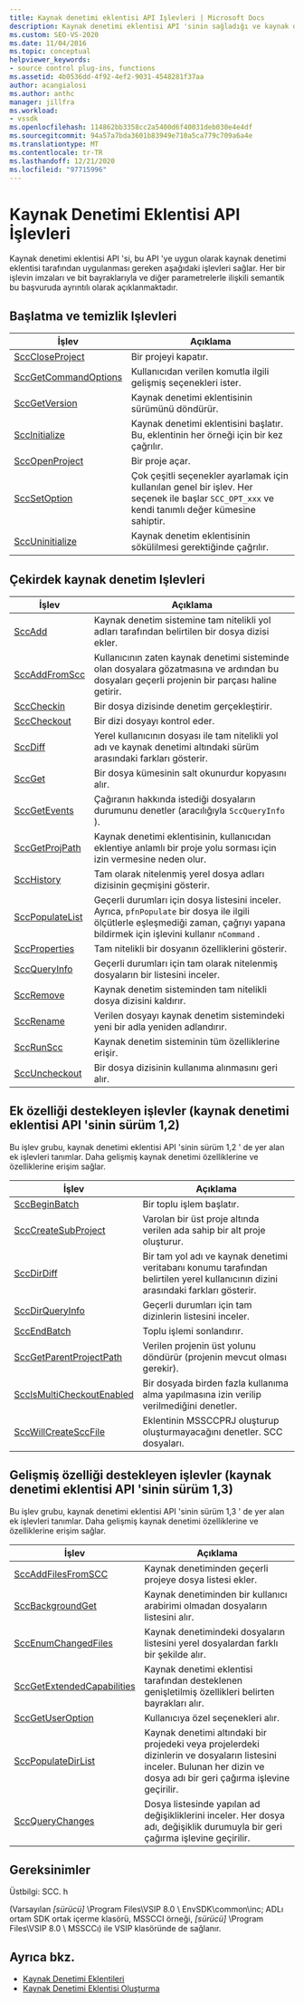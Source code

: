 ```yaml
---
title: Kaynak denetimi eklentisi API Işlevleri | Microsoft Docs
description: Kaynak denetimi eklentisi API 'sinin sağladığı ve kaynak denetimi eklentisi tarafından uygulanması gereken işlevler hakkında bilgi edinin.
ms.custom: SEO-VS-2020
ms.date: 11/04/2016
ms.topic: conceptual
helpviewer_keywords:
- source control plug-ins, functions
ms.assetid: 4b0536dd-4f92-4ef2-9031-4548281f37aa
author: acangialosi
ms.author: anthc
manager: jillfra
ms.workload:
- vssdk
ms.openlocfilehash: 114862bb3358cc2a5400d6f40031deb030e4e4df
ms.sourcegitcommit: 94a57a7bda3601b83949e710a5ca779c709a6a4e
ms.translationtype: MT
ms.contentlocale: tr-TR
ms.lasthandoff: 12/21/2020
ms.locfileid: "97715996"
---
```

# <a name="source-control-plug-in-api-functions"></a>Kaynak Denetimi Eklentisi API İşlevleri
Kaynak denetimi eklentisi API 'si, bu API 'ye uygun olarak kaynak denetimi eklentisi tarafından uygulanması gereken aşağıdaki işlevleri sağlar. Her bir işlevin imzaları ve bit bayraklarıyla ve diğer parametrelerle ilişkili semantik bu başvuruda ayrıntılı olarak açıklanmaktadır.

## <a name="initialization-and-housekeeping-functions"></a>Başlatma ve temizlik Işlevleri

|İşlev|Açıklama|
|--------------|-----------------|
|[SccCloseProject](../extensibility/scccloseproject-function.md)|Bir projeyi kapatır.|
|[SccGetCommandOptions](../extensibility/sccgetcommandoptions-function.md)|Kullanıcıdan verilen komutla ilgili gelişmiş seçenekleri ister.|
|[SccGetVersion](../extensibility/sccgetversion-function.md)|Kaynak denetimi eklentisinin sürümünü döndürür.|
|[SccInitialize](../extensibility/sccinitialize-function.md)|Kaynak denetimi eklentisini başlatır. Bu, eklentinin her örneği için bir kez çağrılır.|
|[SccOpenProject](../extensibility/sccopenproject-function.md)|Bir proje açar.|
|[SccSetOption](../extensibility/sccsetoption-function.md)|Çok çeşitli seçenekler ayarlamak için kullanılan genel bir işlev. Her seçenek ile başlar `SCC_OPT_xxx` ve kendi tanımlı değer kümesine sahiptir.|
|[SccUninitialize](../extensibility/sccuninitialize-function.md)|Kaynak denetim eklentisinin sökülilmesi gerektiğinde çağrılır.|

## <a name="core-source-control-functions"></a>Çekirdek kaynak denetim Işlevleri

|İşlev|Açıklama|
|--------------|-----------------|
|[SccAdd](../extensibility/sccadd-function.md)|Kaynak denetim sistemine tam nitelikli yol adları tarafından belirtilen bir dosya dizisi ekler.|
|[SccAddFromScc](../extensibility/sccaddfromscc-function.md)|Kullanıcının zaten kaynak denetimi sisteminde olan dosyalara gözatmasına ve ardından bu dosyaları geçerli projenin bir parçası haline getirir.|
|[SccCheckin](../extensibility/scccheckin-function.md)|Bir dosya dizisinde denetim gerçekleştirir.|
|[SccCheckout](../extensibility/scccheckout-function.md)|Bir dizi dosyayı kontrol eder.|
|[SccDiff](../extensibility/sccdiff-function.md)|Yerel kullanıcının dosyası ile tam nitelikli yol adı ve kaynak denetimi altındaki sürüm arasındaki farkları gösterir.|
|[SccGet](../extensibility/sccget-function.md)|Bir dosya kümesinin salt okunurdur kopyasını alır.|
|[SccGetEvents](../extensibility/sccgetevents-function.md)|Çağıranın hakkında istediği dosyaların durumunu denetler (aracılığıyla `SccQueryInfo` ).|
|[SccGetProjPath](../extensibility/sccgetprojpath-function.md)|Kaynak denetimi eklentisinin, kullanıcıdan eklentiye anlamlı bir proje yolu sorması için izin vermesine neden olur.|
|[SccHistory](../extensibility/scchistory-function.md)|Tam olarak nitelenmiş yerel dosya adları dizisinin geçmişini gösterir.|
|[SccPopulateList](../extensibility/sccpopulatelist-function.md)|Geçerli durumları için dosya listesini inceler. Ayrıca, `pfnPopulate` bir dosya ile ilgili ölçütlerle eşleşmediği zaman, çağrıyı yapana bildirmek için işlevini kullanır `nCommand` .|
|[SccProperties](../extensibility/sccproperties-function.md)|Tam nitelikli bir dosyanın özelliklerini gösterir.|
|[SccQueryInfo](../extensibility/sccqueryinfo-function.md)|Geçerli durumları için tam olarak nitelenmiş dosyaların bir listesini inceler.|
|[SccRemove](../extensibility/sccremove-function.md)|Kaynak denetim sisteminden tam nitelikli dosya dizisini kaldırır.|
|[SccRename](../extensibility/sccrename-function.md)|Verilen dosyayı kaynak denetim sistemindeki yeni bir adla yeniden adlandırır.|
|[SccRunScc](../extensibility/sccrunscc-function.md)|Kaynak denetim sisteminin tüm özelliklerine erişir.|
|[SccUncheckout](../extensibility/sccuncheckout-function.md)|Bir dosya dizisinin kullanıma alınmasını geri alır.|

## <a name="functions-that-support-additional-capability-version-12-of-the-source-control-plug-in-api"></a>Ek özelliği destekleyen işlevler (kaynak denetimi eklentisi API 'sinin sürüm 1,2)
 Bu işlev grubu, kaynak denetimi eklentisi API 'sinin sürüm 1,2 ' de yer alan ek işlevleri tanımlar. Daha gelişmiş kaynak denetimi özelliklerine ve özelliklerine erişim sağlar.

|İşlev|Açıklama|
|--------------|-----------------|
|[SccBeginBatch](../extensibility/sccbeginbatch-function.md)|Bir toplu işlem başlatır.|
|[SccCreateSubProject](../extensibility/scccreatesubproject-function.md)|Varolan bir üst proje altında verilen ada sahip bir alt proje oluşturur.|
|[SccDirDiff](../extensibility/sccdirdiff-function.md)|Bir tam yol adı ve kaynak denetimi veritabanı konumu tarafından belirtilen yerel kullanıcının dizini arasındaki farkları gösterir.|
|[SccDirQueryInfo](../extensibility/sccdirqueryinfo-function.md)|Geçerli durumları için tam dizinlerin listesini inceler.|
|[SccEndBatch](../extensibility/sccendbatch-function.md)|Toplu işlemi sonlandırır.|
|[SccGetParentProjectPath](../extensibility/sccgetparentprojectpath-function.md)|Verilen projenin üst yolunu döndürür (projenin mevcut olması gerekir).|
|[SccIsMultiCheckoutEnabled](../extensibility/sccismulticheckoutenabled-function.md)|Bir dosyada birden fazla kullanıma alma yapılmasına izin verilip verilmediğini denetler.|
|[SccWillCreateSccFile](../extensibility/sccwillcreatesccfile-function.md)|Eklentinin MSSCCPRJ oluşturup oluşturmayacağını denetler. SCC dosyaları.|

## <a name="functions-that-support-advanced-capability-version-13-of-the-source-control-plug-in-api"></a>Gelişmiş özelliği destekleyen işlevler (kaynak denetimi eklentisi API 'sinin sürüm 1,3)
 Bu işlev grubu, kaynak denetimi eklentisi API 'sinin sürüm 1,3 ' de yer alan ek işlevleri tanımlar. Daha gelişmiş kaynak denetimi özelliklerine ve özelliklerine erişim sağlar.

|İşlev|Açıklama|
|--------------|-----------------|
|[SccAddFilesFromSCC](../extensibility/sccaddfilesfromscc-function.md)|Kaynak denetiminden geçerli projeye dosya listesi ekler.|
|[SccBackgroundGet](../extensibility/sccbackgroundget-function.md)|Kaynak denetiminden bir kullanıcı arabirimi olmadan dosyaların listesini alır.|
|[SccEnumChangedFiles](../extensibility/sccenumchangedfiles-function.md)|Kaynak denetimindeki dosyaların listesini yerel dosyalardan farklı bir şekilde alır.|
|[SccGetExtendedCapabilities](../extensibility/sccgetextendedcapabilities-function.md)|Kaynak denetimi eklentisi tarafından desteklenen genişletilmiş özellikleri belirten bayrakları alır.|
|[SccGetUserOption](../extensibility/sccgetuseroption-function.md)|Kullanıcıya özel seçenekleri alır.|
|[SccPopulateDirList](../extensibility/sccpopulatedirlist-function.md)|Kaynak denetimi altındaki bir projedeki veya projelerdeki dizinlerin ve dosyaların listesini inceler. Bulunan her dizin ve dosya adı bir geri çağırma işlevine geçirilir.|
|[SccQueryChanges](../extensibility/sccquerychanges-function.md)|Dosya listesinde yapılan ad değişikliklerini inceler. Her dosya adı, değişiklik durumuyla bir geri çağırma işlevine geçirilir.|

## <a name="requirements"></a>Gereksinimler
 Üstbilgi: SCC. h

 (Varsayılan *[sürücü]* \Program Files\VSIP 8.0 \ EnvSDK\common\inc; ADLı ortam SDK ortak içerme klasörü, MSSCCI örneği, *[sürücü]* \Program Files\VSIP 8.0 \ MSSCCı) ile VSIP klasöründe de sağlanır.

## <a name="see-also"></a>Ayrıca bkz.
- [Kaynak Denetimi Eklentileri](../extensibility/source-control-plug-ins.md)
- [Kaynak Denetimi Eklentisi Oluşturma](../extensibility/internals/creating-a-source-control-plug-in.md)
